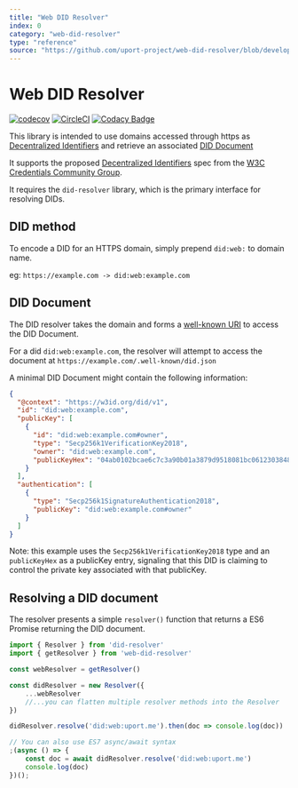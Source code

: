 ```yaml
---
title: "Web DID Resolver"
index: 0
category: "web-did-resolver"
type: "reference"
source: "https://github.com/uport-project/web-did-resolver/blob/develop/README.md"
---
```


# Web DID Resolver

[![codecov](https://codecov.io/gh/decentralized-identity/web-did-resolver/branch/develop/graph/badge.svg)](https://codecov.io/gh/decentralized-identity/web-did-resolver)
[![CircleCI](https://circleci.com/gh/decentralized-identity/web-did-resolver.svg?style=svg)](https://circleci.com/gh/decentralized-identity/web-did-resolver)
[![Codacy Badge](https://api.codacy.com/project/badge/Grade/7936d0f6a035489386eb519016be4657)](https://www.codacy.com/manual/decentralized-identity/web-did-resolver?utm_source=github.com&amp;utm_medium=referral&amp;utm_content=decentralized-identity/web-did-resolver&amp;utm_campaign=Badge_Grade)

This library is intended to use domains accessed through https as 
[Decentralized Identifiers](https://w3c-ccg.github.io/did-spec/#decentralized-identifiers-dids) 
and retrieve an associated [DID Document](https://w3c-ccg.github.io/did-spec/#did-documents)

It supports the proposed [Decentralized Identifiers](https://w3c-ccg.github.io/did-spec/) spec from
the [W3C Credentials Community Group](https://w3c-ccg.github.io).

It requires the `did-resolver` library, which is the primary interface for resolving DIDs.

## DID method

To encode a DID for an HTTPS domain, simply prepend `did:web:` to domain name.

eg: `https://example.com -> did:web:example.com`

## DID Document

The DID resolver takes the domain and forms a [well-known URI](https://tools.ietf.org/html/rfc5785)
to access the DID Document.

For a did `did:web:example.com`, the resolver will attempt to access the document at
`https://example.com/.well-known/did.json`

A minimal DID Document might contain the following information:

```json
{
  "@context": "https://w3id.org/did/v1",
  "id": "did:web:example.com",
  "publicKey": [
    {
      "id": "did:web:example.com#owner",
      "type": "Secp256k1VerificationKey2018",
      "owner": "did:web:example.com",
      "publicKeyHex": "04ab0102bcae6c7c3a90b01a3879d9518081bc06123038488db9cb109b082a77d97ea3373e3dfde0eccd9adbdce11d0302ea5c098dbb0b310234c8689501749274"
    }
  ],
  "authentication": [
    {
      "type": "Secp256k1SignatureAuthentication2018",
      "publicKey": "did:web:example.com#owner"
    }
  ]
}
```

Note: this example uses the `Secp256k1VerificationKey2018` type and an `publicKeyHex` as a
publicKey entry, signaling that this DID is claiming to control the private key associated with that
publicKey.

## Resolving a DID document

The resolver presents a simple `resolver()` function that returns a ES6 Promise returning the DID
document.

```js
import { Resolver } from 'did-resolver'
import { getResolver } from 'web-did-resolver'

const webResolver = getResolver()

const didResolver = new Resolver({
    ...webResolver
    //...you can flatten multiple resolver methods into the Resolver
})

didResolver.resolve('did:web:uport.me').then(doc => console.log(doc))

// You can also use ES7 async/await syntax
;(async () => {
    const doc = await didResolver.resolve('did:web:uport.me')
    console.log(doc)
})();
```
